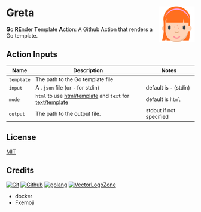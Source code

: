 # Greta <img alt="Greta Logo" src="docs/favicon.svg" height="96" align="right"/>

**G**o **RE**nder **T**emplate **A**ction: A Github Action that renders a Go template.

## Action Inputs

| Name       | Description          | Notes                             |
| ---------- | -------------------- | --------------------------------- |
| `template` | The path to the Go template file |  |
| `input`     | A `.json` file (or `-` for stdin) | default is `-` (stdin) |
| `mode`     | `html` to use [html/template](https://pkg.go.dev/html/template) and `text` for [text/template](https://pkg.go.dev/text/template) | default is `html` |
| `output`   | The path to the output file.  | stdout if not specified |

## License

[MIT](LICENSE.txt)

## Credits

[![Git](https://www.vectorlogo.zone/logos/git-scm/git-scm-ar21.svg)](https://git-scm.com/ "Version control")
[![Github](https://www.vectorlogo.zone/logos/github/github-ar21.svg)](https://github.com/ "Code hosting")
[![golang](https://www.vectorlogo.zone/logos/golang/golang-ar21.svg)](https://golang.org/ "Programming language")
[![VectorLogoZone](https://www.vectorlogo.zone/logos/vectorlogozone/vectorlogozone-ar21.svg)](https://www.vectorlogo.zone/ "Logos in credits")

* docker
* Fxemoji
